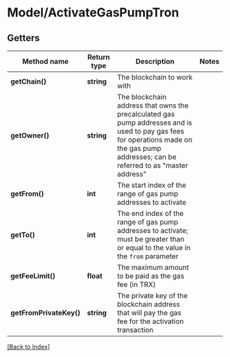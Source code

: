 # Model/ActivateGasPumpTron

## Getters

Method name | Return type | Description | Notes
------------ | ------------- | ------------- | -------------
**getChain()** | **string** | The blockchain to work with |
**getOwner()** | **string** | The blockchain address that owns the precalculated gas pump addresses and is used to pay gas fees for operations made on the gas pump addresses; can be referred to as "master address" |
**getFrom()** | **int** | The start index of the range of gas pump addresses to activate |
**getTo()** | **int** | The end index of the range of gas pump addresses to activate; must be greater than or equal to the value in the <code>from</code> parameter |
**getFeeLimit()** | **float** | The maximum amount to be paid as the gas fee (in TRX) |
**getFromPrivateKey()** | **string** | The private key of the blockchain address that will pay the gas fee for the activation transaction |

[[Back to Index]](../index.md)
